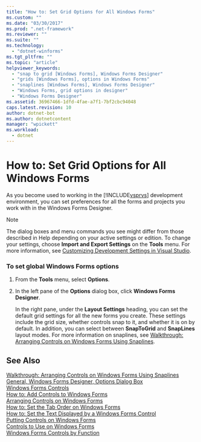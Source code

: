 ```yaml
---
title: "How to: Set Grid Options for All Windows Forms"
ms.custom: ""
ms.date: "03/30/2017"
ms.prod: ".net-framework"
ms.reviewer: ""
ms.suite: ""
ms.technology: 
  - "dotnet-winforms"
ms.tgt_pltfrm: ""
ms.topic: "article"
helpviewer_keywords: 
  - "snap to grid [Windows Forms], Windows Forms Designer"
  - "grids [Windows Forms], options in Windows Forms"
  - "snaplines [Windows Forms], Windows Forms Designer"
  - "Windows Forms, grid options in designer"
  - "Windows Forms Designer"
ms.assetid: 36967466-1dfd-4fae-a7f1-7bf2cbc94048
caps.latest.revision: 10
author: dotnet-bot
ms.author: dotnetcontent
manager: "wpickett"
ms.workload: 
  - dotnet
---
```

# How to: Set Grid Options for All Windows Forms
As you become used to working in the [!INCLUDE[vsprvs](../../../../includes/vsprvs-md.md)] development environment, you can set preferences for all the forms and projects you work with in the Windows Forms Designer.  
  
> [!NOTE]
>  The dialog boxes and menu commands you see might differ from those described in Help depending on your active settings or edition. To change your settings, choose **Import and Export Settings** on the **Tools** menu. For more information, see [Customizing Development Settings in Visual Studio](http://msdn.microsoft.com/library/22c4debb-4e31-47a8-8f19-16f328d7dcd3).  
  
### To set global Windows Forms options  
  
1.  From the **Tools** menu, select **Options**.  
  
2.  In the left pane of the **Options** dialog box, click **Windows Forms Designer**.  
  
     In the right pane, under the **Layout Settings** heading, you can set the default grid settings for all the new forms you create. These settings include the grid size, whether controls snap to it, and whether it is on by default. In addition, you can select between **SnapToGrid** and **SnapLines** layout modes. For more information on snaplines, see [Walkthrough: Arranging Controls on Windows Forms Using Snaplines](../../../../docs/framework/winforms/controls/walkthrough-arranging-controls-on-windows-forms-using-snaplines.md).  
  
## See Also  
 [Walkthrough: Arranging Controls on Windows Forms Using Snaplines](../../../../docs/framework/winforms/controls/walkthrough-arranging-controls-on-windows-forms-using-snaplines.md)  
 [General, Windows Forms Designer, Options Dialog Box](http://msdn.microsoft.com/library/8dd170af-72f0-4212-b04b-034ceee92834)  
 [Windows Forms Controls](../../../../docs/framework/winforms/controls/index.md)  
 [How to: Add Controls to Windows Forms](../../../../docs/framework/winforms/controls/how-to-add-controls-to-windows-forms.md)  
 [Arranging Controls on Windows Forms](../../../../docs/framework/winforms/controls/arranging-controls-on-windows-forms.md)  
 [How to: Set the Tab Order on Windows Forms](../../../../docs/framework/winforms/controls/how-to-set-the-tab-order-on-windows-forms.md)  
 [How to: Set the Text Displayed by a Windows Forms Control](../../../../docs/framework/winforms/controls/how-to-set-the-text-displayed-by-a-windows-forms-control.md)  
 [Putting Controls on Windows Forms](../../../../docs/framework/winforms/controls/putting-controls-on-windows-forms.md)  
 [Controls to Use on Windows Forms](../../../../docs/framework/winforms/controls/controls-to-use-on-windows-forms.md)  
 [Windows Forms Controls by Function](../../../../docs/framework/winforms/controls/windows-forms-controls-by-function.md)
